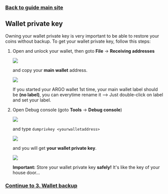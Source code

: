 ### **[Back to guide main site](readme.md)**

## Wallet private key

Owning your wallet private key is very important to be able to restore your coins without backup. To get your wallet private key, follow this steps:
1. Open and unlock your wallet, then goto **File** -> **Receiving addresses**

    <img src="https://node-support.network/coins/argo/mn-guide/1.png">

    and copy your **main wallet** address.
    
    <img src="https://node-support.network/coins/argo/mn-guide/2.png">

    If you started your ARGO wallet 1st time, your main wallet label should be **(no label)**, you can everytime rename it --> Just double-click on label and set your label.

2. Open Debug console (goto **Tools** -> **Debug console**)

    <img src="https://node-support.network/coins/argo/mn-guide/7.png">
    
    and type `dumprivkey <yourwalletaddress>`
    
    <img src="https://node-support.network/coins/argo/mn-guide/8.png">
    
    and you will get **your wallet private key**.
    
    <img src="https://node-support.network/coins/argo/mn-guide/9.png">
    
    **Important:** Store your wallet private key **safely!** It's like the key of your house door...

### **[Continue to 3. Wallet backup](mn_guide_wallet_backup.md)**
